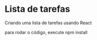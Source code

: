 <h1> Lista de tarefas </h1>

<p> Criando uma lista de tarefas usando React </p>

<p> para rodar o código, execute npm install </P>
